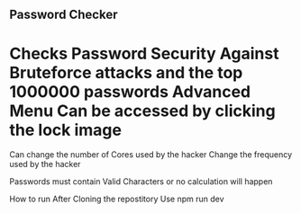 <h2>Password Checker</h2>
<h1>Checks Password Security Against Bruteforce attacks and the top 1000000 passwords
Advanced Menu Can be accessed by clicking the lock image</h1>
Can change the number of Cores used by the hacker
Change the frequency used by the hacker

Passwords must contain Valid Characters or no calculation will happen

How to run
After Cloning the repostitory
Use npm run dev
